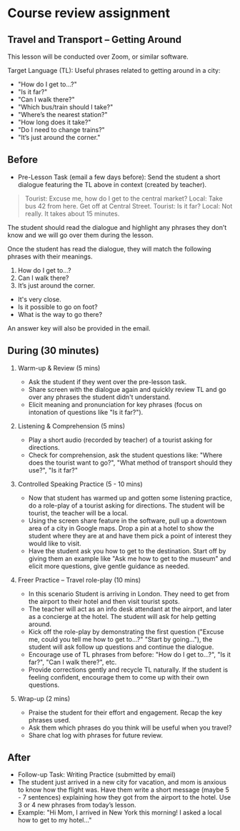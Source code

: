 # Course review assignment

## Travel and Transport – Getting Around

This lesson will be conducted over Zoom, or similar software.

Target Language (TL): Useful phrases related to getting around in a city:

* "How do I get to...?"
* "Is it far?"
* "Can I walk there?"
* "Which bus/train should I take?"
* "Where’s the nearest station?"
* "How long does it take?"
* "Do I need to change trains?"
* "It’s just around the corner."

## Before

* Pre-Lesson Task (email a few days before):
Send the student a short dialogue featuring the TL above in context (created by teacher).

>Tourist: Excuse me, how do I get to the central market?
>Local: Take bus 42 from here. Get off at Central Street.
>Tourist: Is it far?
>Local: Not really. It takes about 15 minutes.

The student should read the dialogue and highlight any phrases they don’t know and we will go over them during the lesson.

Once the student has read the dialogue, they will match the following phrases with their meanings.

1. How do I get to...?
2. Can I walk there?
3. It’s just around the corner.

* It's very close.
* Is it possible to go on foot?
* What is the way to go there?

An answer key will also be provided in the email.

## During (30 minutes)

1. Warm-up & Review (5 mins)

    * Ask the student if they went over the pre-lesson task.
    * Share screen with the dialogue again and quickly review TL and go over any phrases the student didn't understand.
    * Elicit meaning and pronunciation for key phrases (focus on intonation of questions like "Is it far?").

2. Listening & Comprehension (5 mins)

    * Play a short audio (recorded by teacher) of a tourist asking for directions.
    * Check for comprehension, ask the student questions like: "Where does the tourist want to go?", "What method of transport should they use?", "Is it far?"

3. Controlled Speaking Practice (5 - 10 mins)

    * Now that student has warmed up and gotten some listening practice, do a role-play of a tourist asking for directions. The student will be tourist, the teacher will be a local.
    * Using the screen share feature in the software, pull up a downtown area of a city in Google maps. Drop a pin at a hotel to show the student where they are at and have them pick a point of interest they would like to visit.
    * Have the student ask you how to get to the destination. Start off by giving them an example like "Ask me how to get to the museum" and elicit more questions, give gentle guidance as needed.

4. Freer Practice – Travel role-play (10 mins)

    * In this scenario Student is arriving in London. They need to get from the airport to their hotel and then visit tourist spots.
    * The teacher will act as an info desk attendant at the airport, and later as a concierge at the hotel. The student will ask for help getting around.
    * Kick off the role-play by demonstrating the first question ("Excuse me, could you tell me how to get to...?" "Start by going..."), the student will ask follow up questions and continue the dialogue.
    * Encourage use of TL phrases from before: "How do I get to...?", "Is it far?", "Can I walk there?", etc.
    * Provide corrections gently and recycle TL naturally. If the student is feeling confident, encourage them to come up with their own questions.

5. Wrap-up (2 mins)

    * Praise the student for their effort and engagement. Recap the key phrases used.
    * Ask them which phrases do you think will be useful when you travel?
    * Share chat log with phrases for future review.

## After

* Follow-up Task: Writing Practice (submitted by email)
* The student just arrived in a new city for vacation, and mom is anxious to know how the flight was. Have them write a short message (maybe 5 - 7 sentences) explaining how they got from the airport to the hotel. Use 3 or 4 new phrases from today’s lesson.
* Example: "Hi Mom, I arrived in New York this morning! I asked a local how to get to my hotel..."
